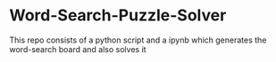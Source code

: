 # Word-Search-Puzzle-Solver
This repo consists of a python script and a ipynb  which generates the word-search board and also solves it
